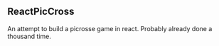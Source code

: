 ## ReactPicCross

An attempt to build a picrosse game in react. Probably already done a thousand time.
